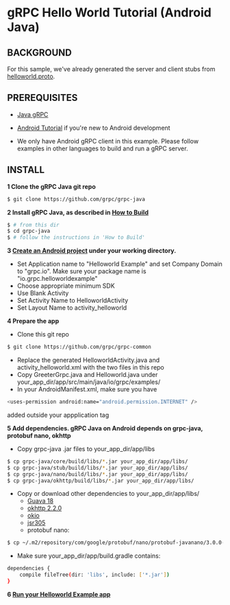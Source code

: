 gRPC Hello World Tutorial (Android Java)
========================

BACKGROUND
-------------
For this sample, we've already generated the server and client stubs from [helloworld.proto](https://github.com/grpc/grpc-common/blob/master/protos/helloworld.proto). 

PREREQUISITES
-------------
- [Java gRPC](https://github.com/grpc/grpc-java)

- [Android Tutorial](https://developer.android.com/training/basics/firstapp/index.html) if you're new to Android development

- We only have Android gRPC client in this example. Please follow examples in other languages to build and run a gRPC server.

INSTALL
-------
**1 Clone the gRPC Java git repo**
```sh
$ git clone https://github.com/grpc/grpc-java
```

**2 Install gRPC Java, as described in [How to Build](https://github.com/grpc/grpc-java#how-to-build)**
```sh
$ # from this dir
$ cd grpc-java
$ # follow the instructions in 'How to Build'
```

**3 [Create an Android project](https://developer.android.com/training/basics/firstapp/creating-project.html) under your working directory.**
- Set Application name to "Helloworld Example" and set Company Domain to "grpc.io". Make sure your package name is "io.grpc.helloworldexample"
- Choose appropriate minimum SDK
- Use Blank Activity
- Set Activity Name to HelloworldActivity
- Set Layout Name to activity_helloworld

**4 Prepare the app**
- Clone this git repo
```sh
$ git clone https://github.com/grpc/grpc-common

```
- Replace the generated HelloworldActivity.java and activity_helloworld.xml with the two files in this repo
- Copy GreeterGrpc.java and Helloworld.java under your_app_dir/app/src/main/java/io/grpc/examples/
- In your AndroidManifest.xml, make sure you have
```sh
<uses-permission android:name="android.permission.INTERNET" />
```
added outside your appplication tag

**5 Add dependencies. gRPC Java on Android depends on grpc-java, protobuf nano, okhttp**
- Copy grpc-java .jar files to your_app_dir/app/libs
```sh
$ cp grpc-java/core/build/libs/*.jar your_app_dir/app/libs/
$ cp grpc-java/stub/build/libs/*.jar your_app_dir/app/libs/
$ cp grpc-java/nano/build/libs/*.jar your_app_dir/app/libs/
$ cp grpc-java/okhttp/build/libs/*.jar your_app_dir/app/libs/
```
- Copy or download other dependencies to your_app_dir/app/libs/
  - [Guava 18](http://search.maven.org/remotecontent?filepath=com/google/guava/guava/18.0/guava-18.0.jar)
  - [okhttp 2.2.0](http://repo1.maven.org/maven2/com/squareup/okhttp/okhttp/2.2.0/okhttp-2.2.0.jar)
  - [okio](http://search.maven.org/remotecontent?filepath=com/squareup/okio/okio/1.2.0/okio-1.2.0.jar)
  - [jsr305](http://search.maven.org/remotecontent?filepath=com/google/code/findbugs/jsr305/3.0.0/jsr305-3.0.0.jar)
  - protobuf nano:
```sh
$ cp ~/.m2/repository/com/google/protobuf/nano/protobuf-javanano/3.0.0-alpha-2/protobuf-javanano-3.0.0-alpha-2.jar your_app_dir/app/libs/
```
- Make sure your_app_dir/app/build.gradle contains:
```sh
dependencies {
    compile fileTree(dir: 'libs', include: ['*.jar'])
}
```

**6 [Run your Helloworld Example app](https://developer.android.com/training/basics/firstapp/running-app.html)**
